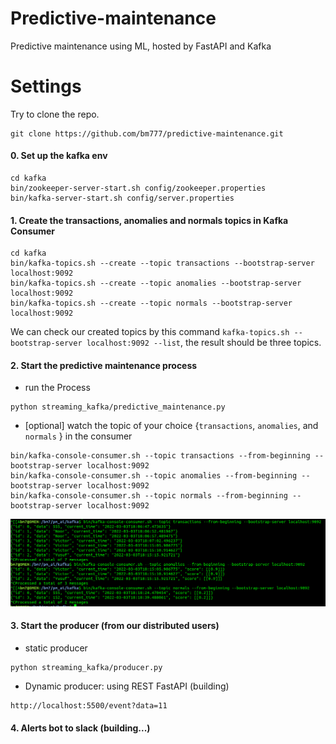 # Predictive-maintenance
Predictive maintenance using ML, hosted by FastAPI and Kafka

# Settings
Try to clone the repo.

```
git clone https://github.com/bm777/predictive-maintenance.git
```

#### 0. Set up the kafka env

```
cd kafka
bin/zookeeper-server-start.sh config/zookeeper.properties
bin/kafka-server-start.sh config/server.properties
```

#### 1. Create the transactions, anomalies and normals topics in Kafka Consumer

```
cd kafka
bin/kafka-topics.sh --create --topic transactions --bootstrap-server localhost:9092
bin/kafka-topics.sh --create --topic anomalies --bootstrap-server localhost:9092
bin/kafka-topics.sh --create --topic normals --bootstrap-server localhost:9092
```

We can check our created topics by this command `kafka-topics.sh --bootstrap-server localhost:9092 --list`, the result should be three topics.


#### 2. Start the predictive maintenance process

- run the Process

```
python streaming_kafka/predictive_maintenance.py
```

- [optional] watch the topic of your choice {`transactions`, `anomalies`, and `normals` } in the consumer

```
bin/kafka-console-consumer.sh --topic transactions --from-beginning --bootstrap-server localhost:9092
bin/kafka-console-consumer.sh --topic anomalies --from-beginning --bootstrap-server localhost:9092
bin/kafka-console-consumer.sh --topic normals --from-beginning --bootstrap-server localhost:9092
```

![alt](assets/topics.png)

#### 3. Start the producer (from our distributed users)

- static producer

```
python streaming_kafka/producer.py
```

- Dynamic producer: using REST FastAPI (building)

 ```
http://localhost:5500/event?data=11
 ```

#### 4. Alerts bot to slack (building...)
